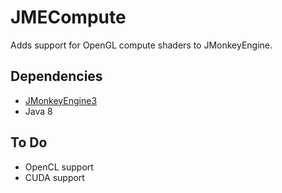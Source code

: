 # JMECompute

Adds support for OpenGL compute shaders to JMonkeyEngine.

## Dependencies

* [JMonkeyEngine3](https://github.com/jMonkeyEngine/jmonkeyengine)
* Java 8

## To Do

* OpenCL support
* CUDA support
